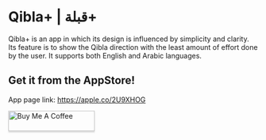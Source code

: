 # Qibla+ | قبلة+

Qibla+ is an app in which its design is influenced by simplicity and clarity. Its feature is to show the Qibla direction with the least amount of effort done by the user. It supports both English and Arabic languages.


## Get it from the AppStore!

App page link: https://apple.co/2U9XHOG

<a href="https://www.buymeacoffee.com/AbdulelahHajjar" target="_blank"><img src="https://www.buymeacoffee.com/assets/img/custom_images/orange_img.png" alt="Buy Me A Coffee" style="height: 41px !important;width: 174px !important;box-shadow: 0px 3px 2px 0px rgba(190, 190, 190, 0.5) !important;-webkit-box-shadow: 0px 3px 2px 0px rgba(190, 190, 190, 0.5) !important;" ></a>

